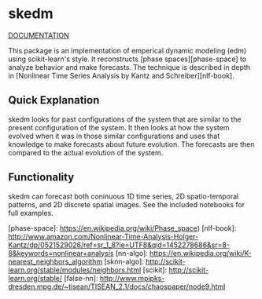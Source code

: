 
skedm
========

[DOCUMENTATION][sk-nla]

This package is an implementation of emperical dynamic modeling (edm) using scikit-learn's style. It reconstructs [phase spaces][phase-space] to analyze behavior and make forecasts. The technique is described in depth in [Nonlinear Time Series Analysis by Kantz and Schreiber][nlf-book].

Quick Explanation
-----------------

skedm looks for past configurations of the system that are similar to the present configuration of the system. It then looks at how the system evolved when it was in those similar configurations and uses that knowledge to make forecasts about future evolution. The forecasts are then compared to the actual evolution of the system.


Functionality
-------------
skedm can forecast both coninuous 1D time series, 2D spatio-temporal patterns, and 2D discrete spatial images. See the included notebooks for full examples.


[sk-nla]: http://nickc1.github.io/sknla/
[phase-space]: https://en.wikipedia.org/wiki/Phase_space)
[nlf-book]: http://www.amazon.com/Nonlinear-Time-Analysis-Holger-Kantz/dp/0521529026/ref=sr_1_8?ie=UTF8&qid=1452278686&sr=8-8&keywords=nonlinear+analysis
[nn-algo]: https://en.wikipedia.org/wiki/K-nearest_neighbors_algorithm
[sknn-algo]: http://scikit-learn.org/stable/modules/neighbors.html
[scikit]: http://scikit-learn.org/stable/
[false-nn]: http://www.mpipks-dresden.mpg.de/~tisean/TISEAN_2.1/docs/chaospaper/node9.html
